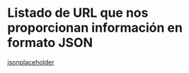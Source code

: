 # Listado de URL que nos proporcionan información en formato JSON


[jsonplaceholder](http://jsonplaceholder.typicode.com)

